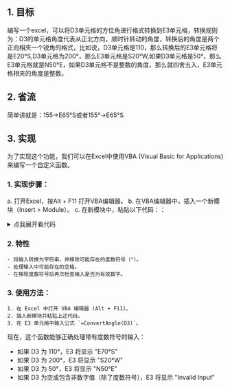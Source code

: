 ## 1. 目标
编写一个excel，可以将D3单元格的方位角进行格式转换到E3单元格，转换规则为：D3的单元格角度代表从正北方向，顺时针转动的角度，转换后的角度是两个正向相夹一个锐角的格式，比如说，D3单元格是110，那么转换后的E3单元格将是E20°S,D3单元格为200°，那么E3单元格是S20°W,如果D3单元格是50°，那么E3单元格就是N50°E，如果D3单元格不是整数的角度，那么就四舍五入，E3单元格相夹的角度是整数。
## 2. 省流
简单讲就是：155→E65°S或者155°→E65°S
## 3. 实现
为了实现这个功能，我们可以在Excel中使用VBA (Visual Basic for Applications) 来编写一个自定义函数。
### 1. 实现步骤：
a. 打开Excel，按Alt + F11 打开VBA编辑器。
b. 在VBA编辑器中，插入一个新模块（Insert > Module）。
c. 在新模块中，粘贴以下代码：：

<details>
  <summary>点我展开看代码</summary>
  <pre><code>
Function ConvertAngle(value As Variant) As String
    Dim angle As Double
    Dim inputStr As String
    Dim roundedAngle As Integer
    Dim quadrant As Integer
    Dim convertedAngle As Integer
    Dim degPart As String, minPart As String, secPart As String
    ' 检查输入是否为空或错误
    If IsEmpty(value) Or IsError(value) Then
        ConvertAngle = "Invalid Input"
        Exit Function
    End If
    ' 将输入转换为字符串
    inputStr = CStr(value)
    ' 解析度分秒或度分格式
    If InStr(inputStr, "°") > 0 Then
        ' 提取度
        degPart = Left(inputStr, InStr(inputStr, "°") - 1)
        inputStr = Mid(inputStr, InStr(inputStr, "°") + 1)
        
        ' 提取分（如果存在）
        If InStr(inputStr, "'") > 0 Then
            minPart = Left(inputStr, InStr(inputStr, "'") - 1)
            inputStr = Mid(inputStr, InStr(inputStr, "'") + 1)
            
            ' 提取秒（如果存在）
            If InStr(inputStr, """") > 0 Then
                secPart = Left(inputStr, InStr(inputStr, """") - 1)
            End If
        End If
        
        ' 计算总角度
        angle = CDbl(degPart)
        If minPart <> "" Then angle = angle + CDbl(minPart) / 60
        If secPart <> "" Then angle = angle + CDbl(secPart) / 3600
    Else
        ' 如果不是度分秒格式，尝试直接转换为数字
        If Not IsNumeric(inputStr) Then
            ConvertAngle = "Invalid Input"
            Exit Function
        End If
        angle = CDbl(inputStr)
    End If
    
    ' 确保角度在0-360范围内
    angle = angle Mod 360
    If angle < 0 Then angle = angle + 360
    
    ' 四舍五入角度到最近的整数
    roundedAngle = Round(angle)
    
    ' 确定象限
    quadrant = roundedAngle \ 90
    
    ' 计算转换后的角度
    convertedAngle = roundedAngle Mod 90
    
    ' 根据象限返回结果
    Select Case quadrant
        Case 0
            If convertedAngle = 0 Then
                ConvertAngle = "N"
            Else
                ConvertAngle = "N" & convertedAngle & "°E"
            End If
        Case 1
            If convertedAngle = 0 Then
                ConvertAngle = "E"
            Else
                ConvertAngle = "E" & convertedAngle & "°S"
            End If
        Case 2
            If convertedAngle = 0 Then
                ConvertAngle = "S"
            Else
                ConvertAngle = "S" & convertedAngle & "°W"
            End If
        Case 3
            If convertedAngle = 0 Then
                ConvertAngle = "W"
            Else
                ConvertAngle = "W" & convertedAngle & "°N"
            End If
    End Select
End Function

  </code></pre>
</details>



### 2. 特性
    - 将输入转换为字符串，并移除可能存在的度数符号（°）。
    - 处理输入中可能存在的空格。
    - 在移除度数符号后再次检查输入是否为有效数字。

### 3. 使用方法：
    1. 在 Excel 中打开 VBA 编辑器 (Alt + F11)。
    2. 插入新模块并粘贴上述代码。
    3. 在 E3 单元格中输入公式 `=ConvertAngle(D3)`。

现在，这个函数能够正确处理带有度数符号的输入：

- 如果 D3 为 110°，E3 将显示 "E70°S"
- 如果 D3 为 200°，E3 将显示 "S20°W"
- 如果 D3 为 50°，E3 将显示 "N50°E"
- 如果 D3 为空或包含非数字值（除了度数符号），E3 将显示 "Invalid Input"

